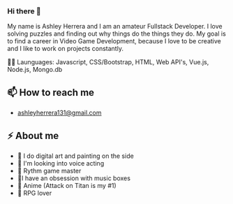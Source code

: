 ### Hi there 👋

My name is Ashley Herrera and I am an amateur Fullstack Developer. I love solving puzzles and finding out why things do the things they do.
My goal is to find a career in Video Game Development, because I love to be creative and I like to work on projects constantly. 

👨‍💻 Launguages: Javascript, CSS/Bootstrap, HTML, Web API's, Vue.js, Node.js, Mongo.db
## 📫 How to reach me
- ashleyherrera131@gmail.com
## ⚡ About me
- :art: I do digital art and painting on the side
- :mega: I'm looking into voice acting
- :crown: Rythm game master
- :musical_score:I have an obsession with music boxes
- :movie_camera: Anime (Attack on Titan is my #1)
- :game_die: RPG lover
